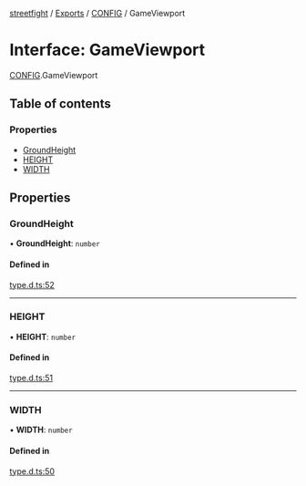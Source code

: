 [streetfight](../README.md) / [Exports](../modules.md) / [CONFIG](../modules/CONFIG.md) / GameViewport

# Interface: GameViewport

[CONFIG](../modules/CONFIG.md).GameViewport

## Table of contents

### Properties

- [GroundHeight](CONFIG.GameViewport.md#groundheight)
- [HEIGHT](CONFIG.GameViewport.md#height)
- [WIDTH](CONFIG.GameViewport.md#width)

## Properties

### GroundHeight

• **GroundHeight**: `number`

#### Defined in

[type.d.ts:52](https://github.com/yan-930521/yan-930521.github.io/blob/897f374/src/type.d.ts#L52)

___

### HEIGHT

• **HEIGHT**: `number`

#### Defined in

[type.d.ts:51](https://github.com/yan-930521/yan-930521.github.io/blob/897f374/src/type.d.ts#L51)

___

### WIDTH

• **WIDTH**: `number`

#### Defined in

[type.d.ts:50](https://github.com/yan-930521/yan-930521.github.io/blob/897f374/src/type.d.ts#L50)
